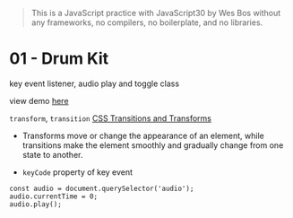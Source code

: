> This is a JavaScript practice with JavaScript30 by Wes Bos without any frameworks, no compilers, no boilerplate, and no libraries.

# 01 - Drum Kit

key event listener, audio play and toggle class

view demo [here](https://shljshlj.github.io/JavaScript30/)

`transform`, `transition` [CSS Transitions and Transforms ](https://thoughtbot.com/blog/transitions-and-transforms)
- Transforms move or change the appearance of an element, while transitions make the element smoothly and gradually change from one state to another.

- `keyCode` property of key event


```
const audio = document.querySelector('audio');
audio.currentTime = 0;
audio.play();
```